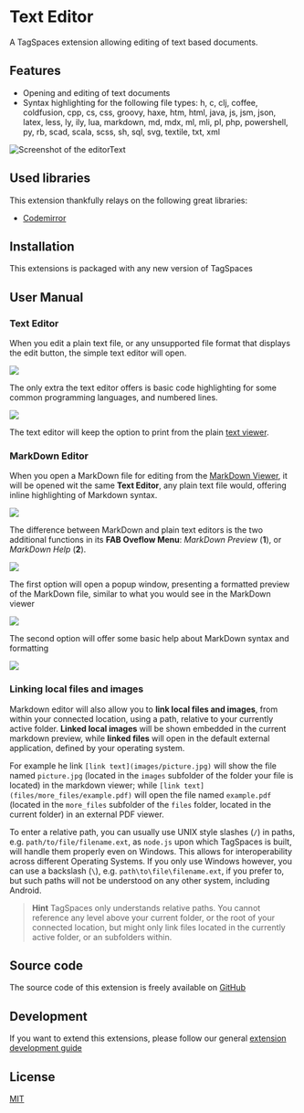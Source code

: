 # Text Editor

A TagSpaces extension allowing editing of text based documents.

## Features

- Opening and editing of text documents
- Syntax highlighting for the following file types: h, c, clj, coffee, coldfusion, cpp, cs, css, groovy, haxe, htm, html, java, js, jsm, json, latex, less, ly, ily, lua, markdown, md, mdx, ml, mli, pl, php, powershell, py, rb, scad, scala, scss, sh, sql, svg, textile, txt, xml

![Screenshot of the editorText](/media/extensions/editor-text-lead.png)

## Used libraries

This extension thankfully relays on the following great libraries:

- [Codemirror](http://codemirror.net/)

## Installation

This extensions is packaged with any new version of TagSpaces

## User Manual

### Text Editor

When you edit a plain text file, or any unsupported file format that displays the edit button, the simple text editor will open.

![](/media/random-text-file.png)

The only extra the text editor offers is basic code highlighting for some common programming languages, and numbered lines.

![](/media/code-highlighting-js.png)

The text editor will keep the option to print from the plain [text viewer](/extensions/text-viewer.md).

### MarkDown Editor

When you open a MarkDown file for editing from the [MarkDown Viewer](/extensions/md-viewer.md), it will be opened wit the same **Text Editor**, any plain text file would, offering inline highlighting of Markdown syntax.

![](/media/markdown-syntax-highlight.png)

The difference between MarkDown and plain text editors is the two additional functions in its **FAB Oveflow Menu**: _MarkDown Preview_ (**1**), or _MarkDown Help_ (**2**).

![](/media/markdown-editor-overflow.png)

The first option will open a popup window, presenting a formatted preview of the MarkDown file, similar to what you would see in the MarkDown viewer

![](/media/markdown-preview.png)

The second option will offer some basic help about MarkDown syntax and formatting

![](/media/markdown-help.png)

### Linking local files and images

Markdown editor will also allow you to **link local files and images**, from within your connected location, using a path, relative to your currently active folder. **Linked local images** will be shown embedded in the current markdown preview, while **linked files** will open in the default external application, defined by your operating system.

For example he link `[link text](images/picture.jpg)` will show the file named `picture.jpg` (located in the `images` subfolder of the folder your file is located) in the markdown viewer; while `[link text](files/more_files/example.pdf)` will open the file named `example.pdf` (located in the `more_files` subfolder of the `files` folder, located in the current folder) in an external PDF viewer.

To enter a relative path, you can usually use UNIX style slashes (`/`) in paths, e.g. `path/to/file/filename.ext`, as `node.js` upon which TagSpaces is built, will handle them properly even on Windows. This allows for interoperability across different Operating Systems. If you only use Windows however, you can use a backslash (`\`), e.g. `path\to\file\filename.ext`, if you prefer to, but such paths will not be understood on any other system, including Android.

> **Hint** TagSpaces only understands relative paths. You cannot reference any level above your current folder, or the root of your connected location, but might only link files located in the currently active folder, or an subfolders within.

## Source code

The source code of this extension is freely available on [GitHub](https://github.com/tagspaces/tagspaces-extensions/tree/main/text-editor)

## Development

If you want to extend this extensions, please follow our general [extension development guide](/dev/extension-development-guide)

## License

[MIT](https://github.com/tagspaces/tagspaces-extensions/blob/main/text-editor/LICENSE.txt)
